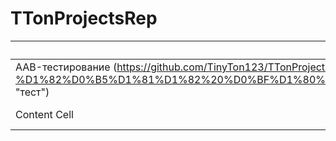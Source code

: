 # TTonProjectsRep



| Проект        | Описание      | Стек          |
| ------------- | ------------- | ------------- |
| AAB-тестирование (https://github.com/TinyTon123/TTonProjectsRep/blob/main/AAB-%D1%82%D0%B5%D1%81%D1%82%20%D0%BF%D1%80%D0%B8%D0%BB%D0%BE%D0%B6%D0%B5%D0%BD%D0%B8%D1%8F%20%D0%BF%D1%80%D0%BE%D0%B4%D1%83%D0%BA%D1%82%D0%BE%D0%B2.ipynb "тест")  | Content Cell  | Content Cell  |
| Content Cell  | Content Cell  | Content Cell  |

